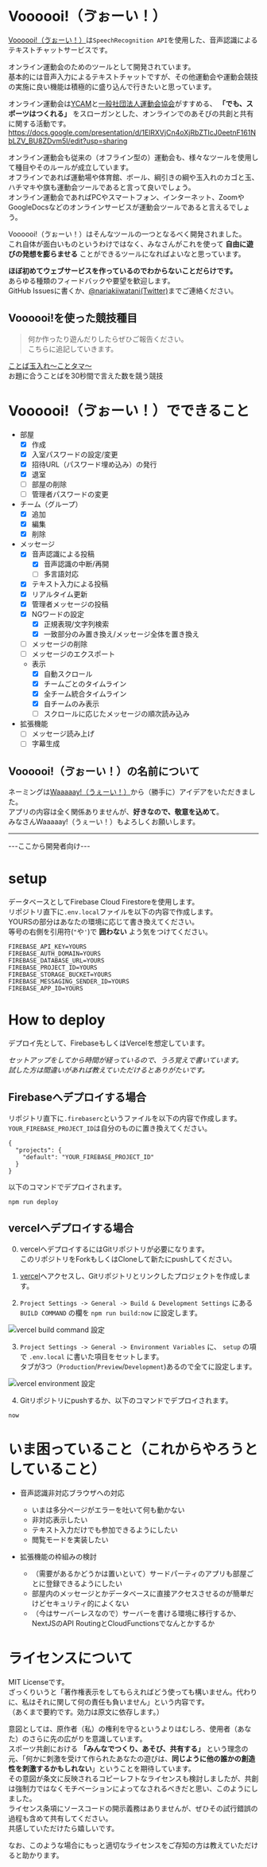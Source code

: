 # Voooooi!（ゔぉーい！）

[Voooooi!（ゔぉーい！）](https://voooooi.com/)は`SpeechRecognition API`を使用した、音声認識によるテキストチャットサービスです。

オンライン運動会のためのツールとして開発されています。  
基本的には音声入力によるテキストチャットですが、その他運動会や運動会競技の実施に良い機能は積極的に盛り込んで行きたいと思っています。  

オンライン運動会は[YCAM](https://ycam.jp)と[一般社団法人運動会協会](http://www.undokai.or.jp/)がすすめる、 __「でも、スポーツはつくれる」__ をスローガンとした、オンラインでのあそびの共創と共有に関する活動です。
https://docs.google.com/presentation/d/1ElRXVjCn4oXjRbZTIcJ0eetnF161NbLZV_BU8ZDvm5I/edit?usp=sharing

オンライン運動会も従来の（オフライン型の）運動会も、様々なツールを使用して種目やそのルールが成立しています。  
オフラインであれば運動場や体育館、ボール、綱引きの綱や玉入れのカゴと玉、ハチマキや旗も運動会ツールであると言って良いでしょう。  
オンライン運動会であればPCやスマートフォン、インターネット、ZoomやGoogleDocsなどのオンラインサービスが運動会ツールであると言えるでしょう。  

Voooooi!（ゔぉーい！）はそんなツールの一つとなるべく開発されました。  
これ自体が面白いものというわけではなく、みなさんがこれを使って __自由に遊びの発想を膨らませる__ ことができるツールになればよいなと思っています。  

__ほぼ初めてウェブサービスを作っているのでわからないことだらけです。__  
あらゆる種類のフィードバックや要望を歓迎します。  
GitHub Issuesに書くか、[@nariakiiwatani(Twitter)](https://twitter.com/nariakiiwatani)までご連絡ください。

## Voooooi!を使った競技種目

> 何か作ったり遊んだりしたらぜひご報告ください。  
> こちらに追記していきます。

[ことば玉入れ〜ことタマ〜](https://bit.ly/undokai_kototama)  
お題に合うことばを30秒間で言えた数を競う競技


# Voooooi!（ゔぉーい！）でできること

- 部屋
	- [x] 作成
	- [x] 入室パスワードの設定/変更
	- [x] 招待URL（パスワード埋め込み）の発行
	- [x] 退室
	- [ ] 部屋の削除
	- [ ] 管理者パスワードの変更
- チーム（グループ）
	- [x] 追加
	- [x] 編集
	- [x] 削除
- メッセージ
	- [x] 音声認識による投稿
		- [x] 音声認識の中断/再開
		- [ ] 多言語対応
	- [x] テキスト入力による投稿
	- [x] リアルタイム更新
	- [x] 管理者メッセージの投稿
	- [x] NGワードの設定
		- [x] 正規表現/文字列検索
		- [x] 一致部分のみ置き換え/メッセージ全体を置き換え
	- [ ] メッセージの削除
	- [ ] メッセージのエクスポート
	- 表示
		- [x] 自動スクロール
		- [x] チームごとのタイムライン
		- [x] 全チーム統合タイムライン
		- [x] 自チームのみ表示
		- [ ] スクロールに応じたメッセージの順次読み込み
- 拡張機能
	- [ ] メッセージ読み上げ
	- [ ] 字幕生成

## Voooooi!（ゔぉーい！）の名前について

ネーミングは[Waaaaay!（うぇーい！）](http://waaaaay.com/)から（勝手に）アイデアをいただきました。  
アプリの内容は全く関係ありませんが、__好きなので、敬意を込めて__。  
みなさんWaaaaay!（うぇーい！）もよろしくお願いします。

---

---ここから開発者向け---

# setup

データベースとしてFirebase Cloud Firestoreを使用します。  
リポジトリ直下に`.env.local`ファイルを以下の内容で作成します。  
YOURSの部分はあなたの環境に応じて書き換えてください。  
等号の右側を引用符(`"`や`'`)で __囲わない__ よう気をつけてください。

```
FIREBASE_API_KEY=YOURS
FIREBASE_AUTH_DOMAIN=YOURS
FIREBASE_DATABASE_URL=YOURS
FIREBASE_PROJECT_ID=YOURS
FIREBASE_STORAGE_BUCKET=YOURS
FIREBASE_MESSAGING_SENDER_ID=YOURS
FIREBASE_APP_ID=YOURS
```

# How to deploy

デプロイ先として、FirebaseもしくはVercelを想定しています。

_セットアップをしてから時間が経っているので、うろ覚えで書いています。_  
_試した方は間違いがあれば教えていただけるとありがたいです。_

## Firebaseへデプロイする場合

リポジトリ直下に`.firebaserc`というファイルを以下の内容で作成します。
`YOUR_FIREBASE_PROJECT_ID`は自分のものに置き換えてください。

```
{
  "projects": {
    "default": "YOUR_FIREBASE_PROJECT_ID"
  }
}
```

以下のコマンドでデプロイされます。 

```Shell 
npm run deploy
```

## vercelへデプロイする場合

0. vercelへデプロイするにはGitリポジトリが必要になります。    
このリポジトリをForkもしくはCloneして新たにpushしてください。  

1. [vercel](vercel.com)へアクセスし、Gitリポジトリとリンクしたプロジェクトを作成します。  

2. `Project Settings -> General -> Build & Development Settings` にある `BUILD COMMAND` の欄を `npm run build:now` に設定します。

![vercel build command 設定](https://raw.githubusercontent.com/nariakiiwatani/Voooooi/master/readme_images/vercel_build_settings.png)

3. `Project Settings -> General -> Environment Variables` に、 `setup` の項で `.env.local` に書いた項目をセットします。  
タブが3つ（`Production`/`Preview`/`Development`)あるので全てに設定します。

![vercel environment 設定](https://raw.githubusercontent.com/nariakiiwatani/Voooooi/master/readme_images/vercel_env_values.png)

4. Gitリポジトリにpushするか、以下のコマンドでデプロイされます。  

```Shell
now
```

# いま困っていること（これからやろうとしていること）

- 音声認識非対応ブラウザへの対応
	- いまは多分ページがエラーを吐いて何も動かない
	- 非対応表示したい
	- テキスト入力だけでも参加できるようにしたい
	- 閲覧モードを実装したい

- 拡張機能の枠組みの検討
	- （需要があるかどうかは置いといて）サードパーティのアプリも部屋ごとに登録できるようにしたい
	- 部屋内のメッセージとかデータベースに直接アクセスさせるのが簡単だけどセキュリティ的によくない
	- （今はサーバーレスなので）サーバーを書ける環境に移行するか、NextJSのAPI RoutingとCloudFunctionsでなんとかするか

# ライセンスについて

MIT Licenseです。  
ざっくりいうと「著作権表示をしてもらえればどう使っても構いません。代わりに、私はそれに関して何の責任も負いません」という内容です。  
（あくまで要約です。効力は原文に依存します。）  

意図としては、原作者（私）の権利を守るというよりはむしろ、使用者（あなた）のさらに先の広がりを意識しています。  
スポーツ共創における __「みんなでつくり、あそび、共有する」__ という理念の元、「何かに刺激を受けて作られたあなたの遊びは、__同じように他の誰かの創造性を刺激するかもしれない__」ということを期待しています。  
その意図が条文に反映されるコピーレフトなライセンスも検討しましたが、共創は強制力ではなくモチベーションによってなされるべきだと思い、このようにしました。  
ライセンス条項にソースコードの開示義務はありませんが、ぜひその試行錯誤の過程も含めて共有してください。  
共感していただけたら嬉しいです。  

なお、このような場合にもっと適切なライセンスをご存知の方は教えていただけると助かります。
